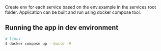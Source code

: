 Create env for each service based on the env.example in the services root folder.
Application can be built and run using docker compose tool.

## Running the app in dev environment

```bash
# linux
$ docker compose up --build -V
```
